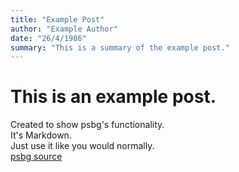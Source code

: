 ```yaml
---
title: "Example Post"
author: "Example Author"
date: "26/4/1986"
summary: "This is a summary of the example post."
---
```


# This is an example post.
Created to show psbg's functionality.  
It's Markdown.  
Just use it like you would normally.  
[psbg source](https://github.com/wompscode/psbg)